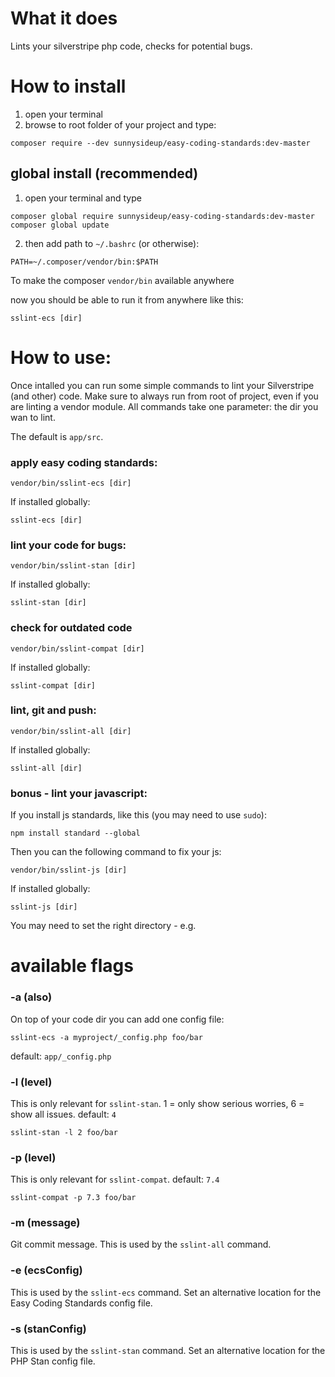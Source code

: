 # What it does

Lints your silverstripe php code, checks for potential bugs.

# How to install

1. open your terminal
2. browse to root folder of your project and type:
 ```shell
composer require --dev sunnysideup/easy-coding-standards:dev-master
 ```

## global install (recommended)

1. open your terminal and type
```shell
composer global require sunnysideup/easy-coding-standards:dev-master
composer global update
```

2. then add path to `~/.bashrc` (or otherwise):
```shell
PATH=~/.composer/vendor/bin:$PATH
```
To make the composer `vendor/bin` available anywhere

now you should be able to run it from anywhere like this:
```shell
sslint-ecs [dir]
```


# How to use:
Once intalled you can run some simple commands to lint your Silverstripe (and other) code.
Make sure to always run from root of project, even if you are linting a vendor module.
All commands take one parameter: the dir you wan to lint.

The default is `app/src`.


### apply easy coding standards:
```shell
vendor/bin/sslint-ecs [dir]
```

If installed globally:
```shell
sslint-ecs [dir]
```

### lint your code for bugs:
```shell
vendor/bin/sslint-stan [dir]
```

If installed globally:
```shell
sslint-stan [dir]
```

### check for outdated code
```shell
vendor/bin/sslint-compat [dir]
```

If installed globally:
```shell
sslint-compat [dir]
```

### lint, git and push:
```shell
vendor/bin/sslint-all [dir]
```

If installed globally:
```shell
sslint-all [dir]
```

### bonus - lint your javascript:
If you install js standards, like this (you may need to use `sudo`):
```shell
npm install standard --global
```

Then you can the following command to fix your js:
```shell
vendor/bin/sslint-js [dir]
```

If installed globally:
```shell
sslint-js [dir]
```
You may need to set the right directory - e.g.

# available flags

### -a (also)
On top of your code dir you can add one config file:
```shell
sslint-ecs -a myproject/_config.php foo/bar
```
default: `app/_config.php`

### -l (level)
This is only relevant for `sslint-stan`.
1 = only show serious worries,
6 = show all issues.
default: `4`
```shell
sslint-stan -l 2 foo/bar
```


### -p (level)
This is only relevant for `sslint-compat`.
default: `7.4`
```shell
sslint-compat -p 7.3 foo/bar
```

### -m (message)
Git commit message. This is used by the `sslint-all` command.

### -e (ecsConfig)
This is used by the `sslint-ecs` command.
Set an alternative location for the Easy Coding Standards config file.

### -s (stanConfig)
This is used by the `sslint-stan` command.
Set an alternative location for the PHP Stan config file.
